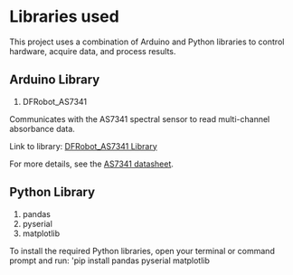# Libraries used
This project uses a combination of Arduino and Python libraries to control hardware, acquire data, and process results.


## Arduino Library 
1. DFRobot_AS7341

Communicates with the AS7341 spectral sensor to read multi-channel absorbance data.

Link to library: [DFRobot_AS7341 Library](https://github.com/DFRobot/DFRobot_AS7341)

For more details, see the [AS7341 datasheet](https://www.dfrobot.com/product-2211.html).


## Python Library
1. pandas
2. pyserial
3. matplotlib

To install the required Python libraries, open your terminal or command prompt and run:
'pip install pandas pyserial matplotlib

